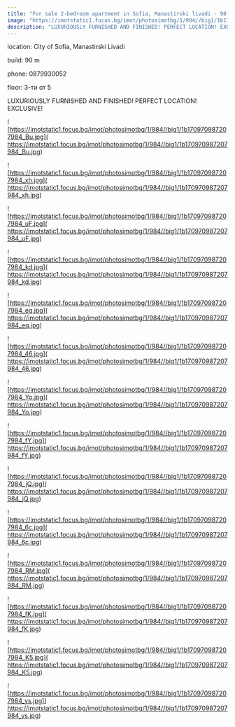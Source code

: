 ```yaml
---
title: "For sale 2-bedroom apartment in Sofia, Manastirski livadi - 90 sq.m / 220000 EUR :: imot.bg Ad"
image: "https://imotstatic1.focus.bg/imot/photosimotbg/1/984//big1/1b170970987207984_u1.jpg"
description: "LUXURIOUSLY FURNISHED AND FINISHED! PERFECT LOCATION! EXCLUSIVE!"
---
```


location: City of Sofia, Manastirski Livadi

build: 90 m

phone: 0879930052

floor: 3-ти от 5

LUXURIOUSLY FURNISHED AND FINISHED! PERFECT LOCATION! EXCLUSIVE!


![https://imotstatic1.focus.bg/imot/photosimotbg/1/984//big1/1b170970987207984_Bu.jpg]( https://imotstatic1.focus.bg/imot/photosimotbg/1/984//big1/1b170970987207984_Bu.jpg)


![https://imotstatic1.focus.bg/imot/photosimotbg/1/984//big1/1b170970987207984_xh.jpg]( https://imotstatic1.focus.bg/imot/photosimotbg/1/984//big1/1b170970987207984_xh.jpg)


![https://imotstatic1.focus.bg/imot/photosimotbg/1/984//big1/1b170970987207984_uF.jpg]( https://imotstatic1.focus.bg/imot/photosimotbg/1/984//big1/1b170970987207984_uF.jpg)


![https://imotstatic1.focus.bg/imot/photosimotbg/1/984//big1/1b170970987207984_kd.jpg]( https://imotstatic1.focus.bg/imot/photosimotbg/1/984//big1/1b170970987207984_kd.jpg)


![https://imotstatic1.focus.bg/imot/photosimotbg/1/984//big1/1b170970987207984_eq.jpg]( https://imotstatic1.focus.bg/imot/photosimotbg/1/984//big1/1b170970987207984_eq.jpg)


![https://imotstatic1.focus.bg/imot/photosimotbg/1/984//big1/1b170970987207984_46.jpg]( https://imotstatic1.focus.bg/imot/photosimotbg/1/984//big1/1b170970987207984_46.jpg)


![https://imotstatic1.focus.bg/imot/photosimotbg/1/984//big1/1b170970987207984_Yo.jpg]( https://imotstatic1.focus.bg/imot/photosimotbg/1/984//big1/1b170970987207984_Yo.jpg)


![https://imotstatic1.focus.bg/imot/photosimotbg/1/984//big1/1b170970987207984_fY.jpg]( https://imotstatic1.focus.bg/imot/photosimotbg/1/984//big1/1b170970987207984_fY.jpg)


![https://imotstatic1.focus.bg/imot/photosimotbg/1/984//big1/1b170970987207984_jQ.jpg]( https://imotstatic1.focus.bg/imot/photosimotbg/1/984//big1/1b170970987207984_jQ.jpg)


![https://imotstatic1.focus.bg/imot/photosimotbg/1/984//big1/1b170970987207984_6c.jpg]( https://imotstatic1.focus.bg/imot/photosimotbg/1/984//big1/1b170970987207984_6c.jpg)


![https://imotstatic1.focus.bg/imot/photosimotbg/1/984//big1/1b170970987207984_RM.jpg]( https://imotstatic1.focus.bg/imot/photosimotbg/1/984//big1/1b170970987207984_RM.jpg)


![https://imotstatic1.focus.bg/imot/photosimotbg/1/984//big1/1b170970987207984_fK.jpg]( https://imotstatic1.focus.bg/imot/photosimotbg/1/984//big1/1b170970987207984_fK.jpg)


![https://imotstatic1.focus.bg/imot/photosimotbg/1/984//big1/1b170970987207984_K5.jpg]( https://imotstatic1.focus.bg/imot/photosimotbg/1/984//big1/1b170970987207984_K5.jpg)


![https://imotstatic1.focus.bg/imot/photosimotbg/1/984//big1/1b170970987207984_ys.jpg]( https://imotstatic1.focus.bg/imot/photosimotbg/1/984//big1/1b170970987207984_ys.jpg)


